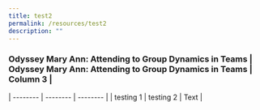 ```yaml
---
title: test2
permalink: /resources/test2
description: ""
---
```



### Odyssey Mary Ann: Attending to Group Dynamics in Teams | Odyssey Mary Ann: Attending to Group Dynamics in Teams | Column 3 |
| -------- | -------- | -------- |
| testing 1    | testing 2     | Text     |


